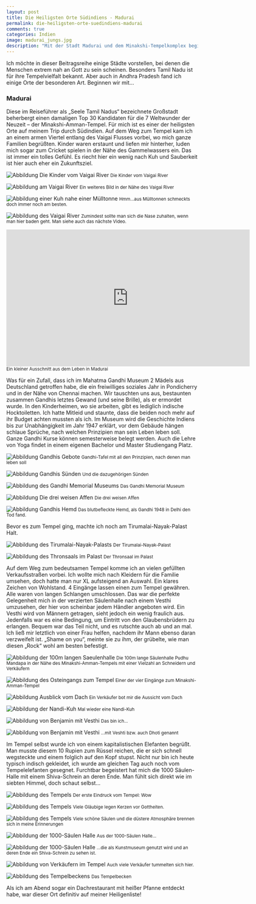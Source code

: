 ```yaml
---
layout: post
title: Die Heiligsten Orte Südindiens - Madurai
permalink: die-heiligsten-orte-suedindiens-madurai 
comments: true
categories: Indien
image: madurai_jungs.jpg
description: "Mit der Stadt Madurai und dem Minakshi-Tempelkomplex beginnt meine kleine Beitragsreihe zu den Orten, die ich als besonders religiös angesehen habe."
---
```


<p>Ich möchte in dieser Beitragsreihe einige Städte vorstellen, bei denen die Menschen extrem nah an Gott zu sein scheinen. Besonders Tamil Nadu ist für ihre Tempelvielfalt bekannt. Aber auch in Andhra Pradesh fand ich einige Orte der besonderen Art. Beginnen wir mit…</p>
<h3>Madurai </h3>
<p>Diese im Reiseführer als „Seele Tamil Nadus“ bezeichnete Großstadt beherbergt einen damaligen Top 30 Kandidaten für die 7 Weltwunder der Neuzeit – der Minakshi-Amman-Tempel. Für mich ist es einer der heiligsten Orte auf meinem Trip durch Südindien. Auf dem Weg zum Tempel kam ich an einem armen Viertel entlang des Vaigai Flusses vorbei, wo mich ganze Familien begrüßten. Kinder waren erstaunt und liefen mir hinterher, luden mich sogar zum Cricket spielen in der Nähe des Gammelwassers ein. Das ist immer ein tolles Gefühl. Es riecht hier ein wenig nach Kuh und Sauberkeit ist hier auch eher ein Zukunftsziel.</p>

![Abbildung Die Kinder vom Vaigai River](/images/madurai_jungs.jpg "Die Kinder vom Vaigai River")
<small>Die Kinder vom Vaigai River</small>

![Abbildung am Vaigai River](/images/kuh_in_madurai.jpg "Am Vaigai River")
<small>Ein weiteres Bild in der Nähe des Vaigai River</small>

![Abbildung einer Kuh nahe einer Mülltonne](/images/muelltonne.jpg "Die Mülltonnen-Kuh")
<small>Hmm...aus Mülltonnen schmeckts doch immer noch am besten.</small>

![Abbildung des Vaigai River](/images/dreckiger_fluss_madurai.jpg "Am Vaigai River")
<small>Zumindest sollte man sich die Nase zuhalten, wenn man hier baden geht. Man siehe auch das nächste Video.</small>

<iframe width="640" height="360" src="https://www.youtube.com/embed/TXNmSfOtYKI" frameborder="0" allowfullscreen></iframe>
<small>Ein kleiner Ausschnitt aus dem Leben in Madurai</small>

<p>Was für ein Zufall, dass ich im Mahatma Gandhi Museum 2 Mädels aus Deutschland getroffen habe, die ein freiwilliges soziales Jahr in Pondicherry und in der Nähe von Chennai machen. Wir tauschten uns aus, bestaunten zusammen Gandhis letztes Gewand (und seine Brille), als er ermordet wurde. In den Kinderheimen, wo sie arbeiten, gibt es lediglich indische Hocktoiletten. Ich hatte Mitleid und staunte, dass die beiden noch mehr auf ihr Budget achten mussten als ich. Im Museum wird die Geschichte Indiens bis zur Unabhängigkeit im Jahr 1947 erklärt, vor dem Gebäude hängen schlaue Sprüche, nach welchen Prinzipien man sein Leben leben soll. Ganze Gandhi Kurse können semesterweise belegt werden. Auch die Lehre von Yoga findet in einem eigenen Bachelor und Master Studiengang Platz.</p>

![Abbildung Gandhis Gebote](/images/ghandi1.jpg "Die Gebote")
<small>Gandhi-Tafel mit all den Prinzipien, nach denen man leben soll</small>

![Abbildung Gandhis Sünden](/images/ghandi2.jpg "Die Sünden")
<small>Und die dazugehörigen Sünden</small>

![Abbildung des Gandhi Memorial Museums](/images/ghandi_museum_madurai.jpg "Das Gandhi Memorial Museum")
<small>Das Gandhi Memorial Museum</small>

![Abbildung Die drei weisen Affen](/images/three_monkeys.jpg "Die drei weisen Affen")
<small>Die drei weisen Affen</small>

![Abbildung Gandhis Hemd](/images/ghandis_letztes_hemd.jpg "Gandhis Hemd")
<small>Das blutbefleckte Hemd, als Gandhi 1948 in Delhi den Tod fand.</small>

<p>Bevor es zum Tempel ging, machte ich noch am Tirumalai-Nayak-Palast Halt.</p>

![Abbildung des Tirumalai-Nayak-Palasts](/images/palast_madurai.jpg "Der Tirumalai-Nayak-Palast")
<small>Der Tirumalai-Nayak-Palast</small>

![Abbildung des Thronsaals im Palast](/images/palast_madurai2.jpg "Der Thronsaal im Palast")
<small>Der Thronsaal im Palast</small>

<p>Auf dem Weg zum bedeutsamen Tempel komme ich an vielen gefüllten Verkaufsstraßen vorbei. Ich wollte mich nach Kleidern für die Familie umsehen, doch hatte man nur XL aufsteigend an Auswahl. Ein klares Zeichen von Wohlstand. 4 Eingänge lassen einen zum Tempel gewähren. Alle waren von langen Schlangen umschlossen. Das war die perfekte Gelegenheit mich in der verzierten Säulenhalle nach einem Vesthi umzusehen, der hier von scheinbar jedem Händler angeboten wird. Ein Vesthi wird von Männern getragen, sieht jedoch ein wenig fraulich aus. Jedenfalls war es eine Bedingung, um Eintritt von den Glaubensbrüdern zu erlangen. Bequem war das Teil nicht, und es rutschte auch ab und an mal. Ich ließ mir letztlich von einer Frau helfen, nachdem ihr Mann ebenso daran verzweifelt ist. „Shame on you“, meinte sie zu ihm, der grübelte, wie man diesen „Rock“ wohl am besten befestigt.</p>

![Abbildung der 100m langen Saeulenhalle](/images/bazaar_saeulenhalle.jpg "Die 100m lange Säulenhalle")
<small>Die 100m lange Säulenhalle Pudhu Mandapa in der Nähe des Minakshi-Amman-Tempels mit einer Vielzahl an Schneidern und Verkäufern</small>

![Abbildung des Osteingangs zum Tempel](/images/minakshi_tempel_tower_madurai.jpg "Der Osteingang zum Tempel")
<small>Einer der vier Eingänge zum Minakshi-Amman-Tempel</small>

![Abbildung Ausblick vom Dach](/images/minakshi_vom_dach.jpg "Ausblick vom Dach")
<small>Ein Verkäufer bot mir die Aussicht vom Dach</small>

![Abbildung der Nandi-Kuh](/images/nandi_madurai.jpg "Die Nandi-Kuh")
<small>Mal wieder eine Nandi-Kuh</small>

![Abbildung von Benjamin mit Vesthi](/images/ben_madurai.jpg "Ich")
<small>Das bin ich...</small>

![Abbildung von Benjamin mit Vesthi](/images/vesthi_ben.jpg "...mit Vesthi")
<small>...mit Veshti bzw. auch Dhoti genannt</small>

<p>Im Tempel selbst wurde ich von einem kapitalistischen Elefanten begrüßt. Man musste diesem 10 Rupien zum Rüssel reichen, die er sich schnell wegsteckte und einem folglich auf den Kopf stupst. Nicht nur bin ich heute typisch indisch gekleidet, ich wurde am gleichen Tag auch noch vom Tempelelefanten gesegnet. Furchtbar begeistert hat mich die 1000 Säulen-Halle mit einem Shiva-Schrein an deren Ende. Man fühlt sich direkt wie im siebten Himmel, doch schaut selbst…</p>

![Abbildung des Tempels](/images/minakshi1.jpg "Verzierungen an der Decke")
<small>Der erste Eindruck vom Tempel: Wow</small>

![Abbildung des Tempels](/images/minakshi2.jpg "Kerzen im Tempel")
<small>Viele Gläubige legen Kerzen vor Gottheiten.</small>

![Abbildung des Tempels](/images/minakshi3.jpg "Im Tempel...")
<small>Viele schöne Säulen und die düstere Atmosphäre brennen sich in meine Erinnerungen</small>

![Abbildung der 1000-Säulen Halle](/images/minakshi4.jpg "Die 1000-Säulen Halle")
<small>Aus der 1000-Säulen Halle...</small>

![Abbildung der 1000-Säulen Halle](/images/minakshi5.jpg "Die 1000-Säulen Halle")
<small>...die als Kunstmuseum genutzt wird und an deren Ende ein Shiva-Schrein zu sehen ist.</small>

![Abbildung von Verkäufern im Tempel](/images/minakshi7.jpg "Verkäufer im Tempel")
<small>Auch viele Verkäufer tummelten sich hier.</small>

![Abbildung des Tempelbeckens](/images/minakshi8.jpg "Das Tempelbecken")
<small>Das Tempelbecken</small>

<p>Als ich am Abend sogar ein Dachrestaurant mit heißer Pfanne entdeckt habe, war dieser Ort definitiv auf meiner Heiligenliste!</p>